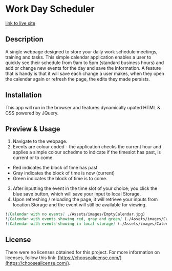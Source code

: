 # Work Day Scheduler

[link to live site](https:///)

## Description

A single webpage designed to store your daily work schedule meetings, training and tasks. This simple calendar application enables a user to quickly see their schedule from 9am to 5pm (standard business hours) and add or change new events for the day and save the information. A feature that is handy is that it will save each change a user makes, when they open the calendar again or refresh the page, the edits they made persists.

## Installation

This app will run in the browser and features dynamically upated HTML & CSS powered by JQuery.

## Preview & Usage

1. Navigate to the webpage.
2. Events are colour coded - the application checks the current hour and applies a simple colour schedme to indicate if the timeslot has past, is current or to come. 
* Red indicates the block of time has past
* Gray indicates the block of time is now (current)
* Green indicates the block of time is to come.
3. After inputting the event in the time slot of your choice; you click the blue save button, which will save your input to local Storage.
4. Upon refreshing / reloading the page, it will retrieve your inputs from location Storage and the event will still be available for viewing.



```md
![Calendar with no events] ./Assets/images/EmptyCalendar.jpg)
![Calendar with events showing red, gray and green] (./Assets/images/CalendarColourCoded.jpg)
![Calendar with events showing in local storage] (./Assets/images/CalendarSavedEvents.jpg)
```

## License

There were no licenses obtained for this project. For more information on licenses, follow this link:
[https://choosealicense.com/](https://choosealicense.com/).


